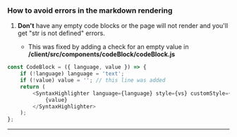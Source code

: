 ### How to avoid errors in the markdown rendering

1. **Don't** have any empty code blocks or the page will not render and you'll get "str is not defined" errors.

    - This was fixed by adding a check for an empty value in **/client/src/components/codeBlock/codeBlock.js**

```js
const CodeBlock = ({ language, value }) => {
    if (!language) language = 'text';
    if (!value) value = ''; // this line was added
    return (
        <SyntaxHighlighter language={language} style={vs} customStyle={markdownCSS}>
            {value}
        </SyntaxHighlighter>
    );
};
```

---
